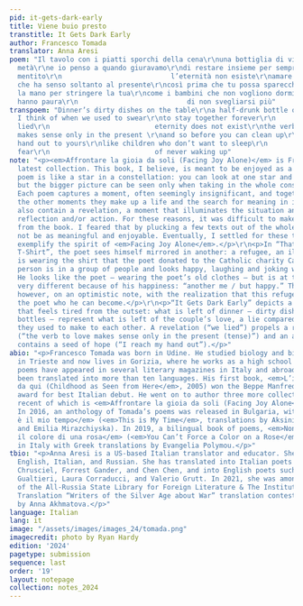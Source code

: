 ```yaml
---
pid: it-gets-dark-early
title: Viene buio presto
transtitle: It Gets Dark Early
author: Francesco Tomada
translator: Anna Aresi
poem: "Il tavolo con i piatti sporchi della cena\r\nuna bottiglia di vino bevuta a
  metà\r\ne io penso a quando giuravamo\r\ndi restare insieme per sempre\r\n                           abbiamo
  mentito\r\n                           l’eternità non esiste\r\namare è un verbo
  che ha senso soltanto al presente\r\ncosì prima che tu possa sparecchiare\r\nallungo
  la mano per stringere la tua\r\ncome i bambini che non vogliono dormire\r\n                           perché
  hanno paura\r\n                           di non svegliarsi più"
transpoem: "Dinner’s dirty dishes on the table\r\na half-drunk bottle of wine\r\nand
  I think of when we used to swear\r\nto stay together forever\r\n                          we
  lied\r\n                          eternity does not exist\r\nthe verb “to love”
  makes sense only in the present \r\nand so before you can clean up\r\nI reach my
  hand out to yours\r\nlike children who don’t want to sleep\r\n                          for
  fear\r\n                          of never waking up"
note: "<p><em>Affrontare la gioia da soli (Facing Joy Alone)</em> is Francesco Tomada’s
  latest collection. This book, I believe, is meant to be enjoyed as a whole. Each
  poem is like a star in a constellation: you can look at one star and enjoy its beauty,
  but the bigger picture can be seen only when taking in the whole constellation.
  Each poem captures a moment, often seemingly insignificant, and together with all
  the other moments they make up a life and the search for meaning in it. Many texts
  also contain a revelation, a moment that illuminates the situation and propels further
  reflection and/or action. For these reasons, it was difficult to make a selection
  from the book. I feared that by plucking a few texts out of the whole, they would
  not be as meaningful and enjoyable. Eventually, I settled for these two, which well
  exemplify the spirit of <em>Facing Joy Alone</em>.</p>\r\n<p>In “That Original Marines
  T-Shirt”, the poet sees himself mirrored in another: a refugee, an illegal outcast,
  is wearing the shirt that the poet donated to the Catholic charity Caritas. This
  person is in a group of people and looks happy, laughing and joking with his friends.
  He looks like the poet — wearing the poet’s old clothes — but is at the same time
  very different because of his happiness: “another me / but happy.” The poem closes,
  however, on an optimistic note, with the realization that this refugee is showing
  the poet who he can become.</p>\r\n<p>“It Gets Dark Early” depicts a domestic scene
  that feels tired from the outset: what is left of dinner — dirty dishes and half-drunk
  bottles — represent what is left of the couple’s love, a lie compared to the promises
  they used to make to each other. A revelation (“we lied”) propels a realization
  (“the verb to love makes sense only in the present (tense)”) and an action that
  contains a seed of hope (“I reach my hand out”).</p>"
abio: "<p>Francesco Tomada was born in Udine. He studied biology and biochemistry
  in Trieste and now lives in Gorizia, where he works as a high school teacher. His
  poems have appeared in several literary magazines in Italy and abroad and they’ve
  been translated into more than ten languages. His first book, <em>L’infanzia vista
  da qui (Childhood as Seen from Here</em>, 2005) won the Beppe Manfredi literary
  award for best Italian debut. He went on to author three more collections, the most
  recent of which is <em>Affrontare la gioia da soli (Facing Joy Alone</em>, 2021).
  In 2016, an anthology of Tomada’s poems was released in Bulgaria, with the title <em>Questo
  è il mio tempo</em> (<em>This is My Time</em>, translations by Aksinia Mihaylova
  and Emilia Mirazchiyska). In 2019, a bilingual book of poems, <em>Non si può imporre
  il colore di una rosa</em> (<em>You Can’t Force a Color on a Rose</em>) was published
  in Italy with Greek translations by Evangelia Polymou.</p>"
tbio: "<p>Anna Aresi is a US-based Italian translator and educator. She works with
  English, Italian, and Russian. She has translated into Italian poets such as Ewa
  Chrusciel, Forrest Gander, and Chen Chen, and into English poets such as Mariangela
  Gualtieri, Laura Corraducci, and Valerio Grutt. In 2021, she was among the winners
  of the All-Russia State Library for Foreign Literature & The Institute for Literary
  Translation “Writers of the Silver Age about War” translation contest, with a poem
  by Anna Akhmatova.</p>"
language: Italian
lang: it
image: "/assets/images/images_24/tomada.png"
imagecredit: photo by Ryan Hardy
edition: '2024'
pagetype: submission
sequence: last
order: '19'
layout: notepage
collection: notes_2024
---
```

